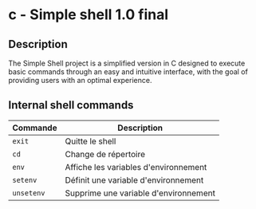 #  c - Simple shell 1.0 final



## Description

The Simple Shell project is a simplified version
in C designed to execute basic commands through 
an easy and intuitive interface, with the goal 
of providing users with an optimal experience.

## Internal shell commands 

| Commande  | Description                            |
|-----------|----------------------------------------|
| `exit`    | Quitte le shell                        |
| `cd`      | Change de répertoire                   |
| `env`     | Affiche les variables d'environnement  |
| `setenv`  | Définit une variable d'environnement   |
| `unsetenv`| Supprime une variable d'environnement  |
